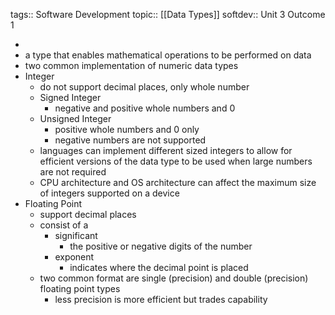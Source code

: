 tags:: Software Development
topic:: [[Data Types]]
softdev:: Unit 3 Outcome 1

-
- a type that enables mathematical operations to be performed on data
- two common implementation of numeric data types
- Integer
	- do not support decimal places, only whole number
	- Signed Integer
		- negative and positive whole numbers and 0
	- Unsigned Integer
		- positive whole numbers and 0 only
		- negative numbers are not supported
	- languages can implement different sized integers to allow for efficient versions of the data type to be used when large numbers are not required
	- CPU architecture and OS architecture can affect the maximum size of integers supported on a device
- Floating Point
	- support decimal places
	- consist of a
		- significant
			- the positive or negative digits of the number
		- exponent
			- indicates where the decimal point is placed
	- two common format are single (precision) and double (precision) floating point types
		- less precision is more efficient but trades capability